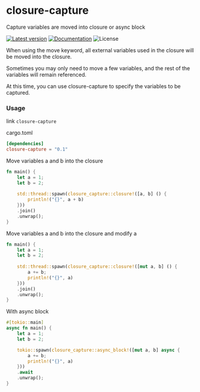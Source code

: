 closure-capture
===

Capture variables are moved into closure or async block

[![Latest version](https://img.shields.io/crates/v/closure-capture.svg)](https://crates.io/crates/closure-capture)
[![Documentation](https://docs.rs/closure-capture/badge.svg)](https://docs.rs/closure-capture)
![License](https://img.shields.io/crates/l/log.svg)


When using the move keyword, all external variables used in the closure will be moved into the closure.

Sometimes you may only need to move a few variables, and the rest of the variables will remain referenced.

At this time, you can use closure-capture to specify the variables to be captured.

### Usage

link `closure-capture`

cargo.toml
```toml
[dependencies]
closure-capture = "0.1"
```

Move variables a and b into the closure

```rust
fn main() {
    let a = 1;
    let b = 2;
    
    std::thread::spawn(closure_capture::closure!([a, b] () {
        println!("{}", a + b)
    }))
    .join()
    .unwrap();
}
```

Move variables a and b into the closure and modify a

```rust
fn main() {
    let a = 1;
    let b = 2;
    
    std::thread::spawn(closure_capture::closure!([mut a, b] () {
        a += b;
        println!("{}", a)
    }))
    .join()
    .unwrap();
}
```

With async block

```rust
#[tokio::main]
async fn main() {
    let a = 1;
    let b = 2;

    tokio::spawn(closure_capture::async_block!([mut a, b] async {
        a += b;
        println!("{}", a)
    }))
    .await
    .unwrap();
}
```